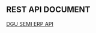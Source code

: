 ## REST API DOCUMENT
[DGU SEMI ERP API](https://documenter.getpostman.com/view/33657317/2sB2cUAiAt)
